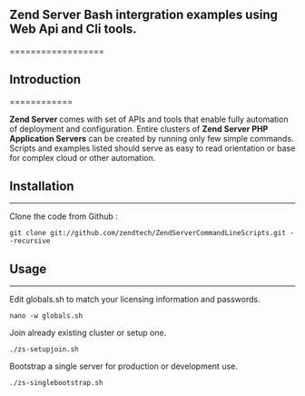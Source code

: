 ## Zend Server Bash intergration examples using Web Api and Cli tools.
==================
## Introduction
============

**Zend Server** comes with set of APIs and tools that enable fully automation of deployment and configuration. Entire clusters of **Zend Server PHP Application Servers** can be created by running only few simple commands. Scripts and examples listed should serve as easy to read orientation or base for complex cloud or other automation. 

## Installation
------------

Clone the code from Github :

	git clone git://github.com/zendtech/ZendServerCommandLineScripts.git --recursive

## Usage
-----

Edit globals.sh to match your licensing information and passwords.
	
	nano -w globals.sh

Join already existing cluster or setup one.

	./zs-setupjoin.sh

Bootstrap a single server for production or development use.

	./zs-singlebootstrap.sh
 
	

